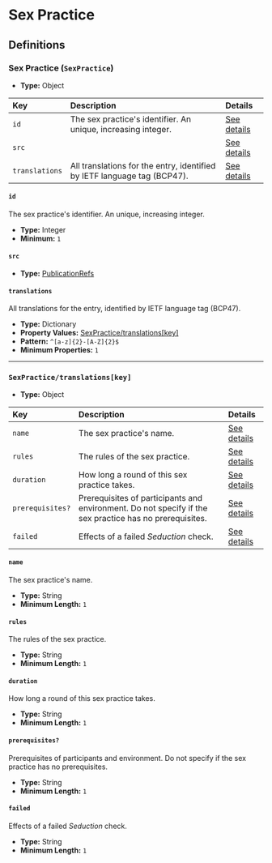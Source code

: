 # Sex Practice

## Definitions

### <a name="SexPractice"></a> Sex Practice (`SexPractice`)

- **Type:** Object

Key | Description | Details
:-- | :-- | :--
`id` | The sex practice's identifier. An unique, increasing integer. | <a href="#SexPractice/id">See details</a>
`src` |  | <a href="#SexPractice/src">See details</a>
`translations` | All translations for the entry, identified by IETF language tag (BCP47). | <a href="#SexPractice/translations">See details</a>

#### <a name="SexPractice/id"></a> `id`

The sex practice's identifier. An unique, increasing integer.

- **Type:** Integer
- **Minimum:** `1`

#### <a name="SexPractice/src"></a> `src`

- **Type:** <a href="./source/_PublicationRef.md#PublicationRefs">PublicationRefs</a>

#### <a name="SexPractice/translations"></a> `translations`

All translations for the entry, identified by IETF language tag (BCP47).

- **Type:** Dictionary
- **Property Values:** <a href="#SexPractice/translations[key]">SexPractice/translations[key]</a>
- **Pattern:** `^[a-z]{2}-[A-Z]{2}$`
- **Minimum Properties:** `1`

---

### <a name="SexPractice/translations[key]"></a> `SexPractice/translations[key]`

- **Type:** Object

Key | Description | Details
:-- | :-- | :--
`name` | The sex practice's name. | <a href="#SexPractice/translations[key]/name">See details</a>
`rules` | The rules of the sex practice. | <a href="#SexPractice/translations[key]/rules">See details</a>
`duration` | How long a round of this sex practice takes. | <a href="#SexPractice/translations[key]/duration">See details</a>
`prerequisites?` | Prerequisites of participants and environment. Do not specify if the sex practice has no prerequisites. | <a href="#SexPractice/translations[key]/prerequisites">See details</a>
`failed` | Effects of a failed *Seduction* check. | <a href="#SexPractice/translations[key]/failed">See details</a>

#### <a name="SexPractice/translations[key]/name"></a> `name`

The sex practice's name.

- **Type:** String
- **Minimum Length:** `1`

#### <a name="SexPractice/translations[key]/rules"></a> `rules`

The rules of the sex practice.

- **Type:** String
- **Minimum Length:** `1`

#### <a name="SexPractice/translations[key]/duration"></a> `duration`

How long a round of this sex practice takes.

- **Type:** String
- **Minimum Length:** `1`

#### <a name="SexPractice/translations[key]/prerequisites"></a> `prerequisites?`

Prerequisites of participants and environment. Do not specify if the
sex practice has no prerequisites.

- **Type:** String
- **Minimum Length:** `1`

#### <a name="SexPractice/translations[key]/failed"></a> `failed`

Effects of a failed *Seduction* check.

- **Type:** String
- **Minimum Length:** `1`
